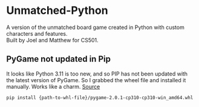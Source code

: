 # Unmatched-Python
A version of the unmatched board game created in Python with custom characters and features.  
Built by Joel and Matthew for CS501.


## PyGame not updated in Pip
It looks like Python 3.11 is too new, and so PIP has not been updated with the latest version of PyGame. So I grabbed the wheel file and installed it manually. Works like a charm. [Source](https://stackoverflow.com/a/69353414)  
```
pip install {path-to-whl-file}/pygame-2.0.1-cp310-cp310-win_amd64.whl
```